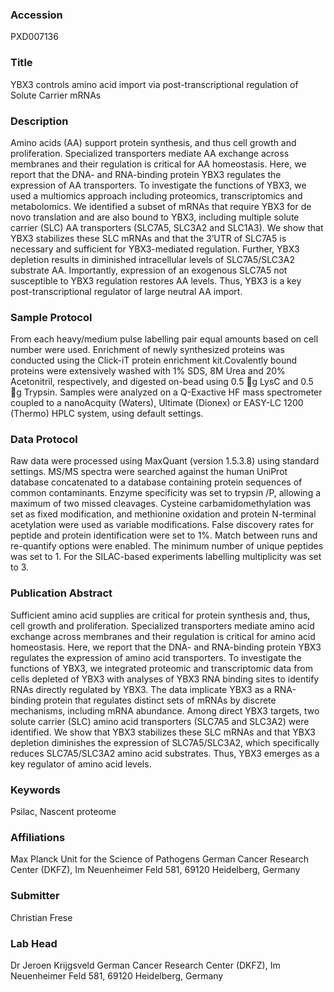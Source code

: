 ### Accession
PXD007136

### Title
YBX3 controls amino acid import via post-transcriptional regulation of Solute Carrier mRNAs

### Description
Amino acids (AA) support protein synthesis, and thus cell growth and proliferation. Specialized transporters mediate AA exchange across membranes and their regulation is critical for AA homeostasis. Here, we report that the DNA- and RNA-binding protein YBX3 regulates the expression of AA transporters. To investigate the functions of YBX3, we used a multiomics approach including proteomics, transcriptomics and metabolomics.  We identified a subset of mRNAs that require YBX3 for de novo translation and are also bound to YBX3, including multiple solute carrier (SLC) AA transporters (SLC7A5, SLC3A2 and SLC1A3). We show that YBX3 stabilizes these SLC mRNAs and that the 3’UTR of SLC7A5 is necessary and sufficient for YBX3-mediated regulation. Further, YBX3 depletion results in diminished intracellular levels of SLC7A5/SLC3A2 substrate AA. Importantly, expression of an exogenous SLC7A5 not susceptible to YBX3 regulation restores AA levels. Thus, YBX3 is a key post-transcriptional regulator of large neutral AA import.

### Sample Protocol
From each heavy/medium pulse labelling pair equal amounts based on cell number were used. Enrichment of newly synthesized proteins was conducted using the Click-iT protein enrichment kit.Covalently bound proteins were extensively washed with 1% SDS, 8M Urea and 20% Acetonitril, respectively, and digested on-bead using 0.5 g LysC and 0.5 g Trypsin. Samples were analyzed on a Q-Exactive HF mass spectrometer coupled to a nanoAcquity (Waters), Ultimate (Dionex) or EASY-LC 1200 (Thermo) HPLC system, using default settings.

### Data Protocol
Raw data were processed using MaxQuant (version 1.5.3.8) using standard settings. MS/MS spectra were searched against the human UniProt database concatenated to a database containing protein sequences of common contaminants. Enzyme specificity was set to trypsin /P, allowing a maximum of two missed cleavages. Cysteine carbamidomethylation was set as fixed modification, and methionine oxidation and protein N-terminal acetylation were used as variable modifications. False discovery rates for peptide and protein identification were set to 1%. Match between runs and re-quantify options were enabled. The minimum number of unique peptides was set to 1. For the SILAC-based experiments labelling multiplicity was set to 3.

### Publication Abstract
Sufficient amino acid supplies are critical for protein synthesis and, thus, cell growth and proliferation. Specialized transporters mediate amino acid exchange across membranes and their regulation is critical for amino acid homeostasis. Here, we report that the DNA- and RNA-binding protein YBX3 regulates the expression of amino acid transporters. To investigate the functions of YBX3, we integrated proteomic and transcriptomic data from cells depleted of YBX3 with analyses of YBX3 RNA binding sites to identify RNAs directly regulated by YBX3. The data implicate YBX3 as a RNA-binding protein that regulates distinct sets of mRNAs by discrete mechanisms, including mRNA abundance. Among direct YBX3 targets, two solute carrier (SLC) amino acid transporters (SLC7A5 and SLC3A2) were identified. We show that YBX3 stabilizes these SLC mRNAs and that YBX3 depletion diminishes the expression of SLC7A5/SLC3A2, which specifically reduces SLC7A5/SLC3A2 amino acid substrates. Thus, YBX3 emerges as a key regulator of amino acid levels.

### Keywords
Psilac, Nascent proteome

### Affiliations
Max Planck Unit for the Science of Pathogens
German Cancer Research Center (DKFZ), Im Neuenheimer Feld 581, 69120 Heidelberg, Germany

### Submitter
Christian Frese

### Lab Head
Dr Jeroen Krijgsveld
German Cancer Research Center (DKFZ), Im Neuenheimer Feld 581, 69120 Heidelberg, Germany


